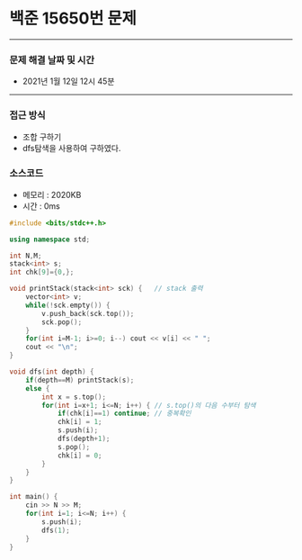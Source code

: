 
# 백준 15650번 문제

---

### 문제 해결 날짜 및 시간

- 2021년 1월 12일 12시 45분

---

### 접근 방식
- 조합 구하기
- dfs탐색을 사용하여 구하였다.

### 소스코드
- 메모리 : 2020KB
- 시간 : 0ms
```c++
#include <bits/stdc++.h>

using namespace std;

int N,M;
stack<int> s;
int chk[9]={0,};

void printStack(stack<int> sck) {   // stack 출력
    vector<int> v;
    while(!sck.empty()) {
        v.push_back(sck.top());
        sck.pop();
    }
    for(int i=M-1; i>=0; i--) cout << v[i] << " ";
    cout << "\n";
}

void dfs(int depth) {
    if(depth==M) printStack(s);
    else {
        int x = s.top();
        for(int i=x+1; i<=N; i++) { // s.top()의 다음 수부터 탐색
            if(chk[i]==1) continue; // 중복확인
            chk[i] = 1;
            s.push(i);
            dfs(depth+1);
            s.pop();
            chk[i] = 0;
        }
    }
}

int main() {
    cin >> N >> M;
    for(int i=1; i<=N; i++) {
        s.push(i);
        dfs(1);
    }
}
```